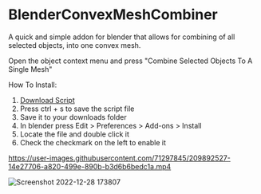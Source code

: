 # BlenderConvexMeshCombiner
A quick and simple addon for blender that allows for combining of all selected objects, into one convex mesh.

Open the object context menu and press "Combine Selected Objects To A Single Mesh"

How To Install:
1. [Download Script](https://raw.githubusercontent.com/TobinCavanaugh/BlenderConvexMeshCombiner/main/MakeSelectedMeshesConvex.py)
2. Press ctrl + s to save the script file
3. Save it to your downloads folder
4. In blender press Edit > Preferences > Add-ons > Install
5. Locate the file and double click it
6. Check the checkmark on the left to enable it

https://user-images.githubusercontent.com/71297845/209892527-14e27706-a820-499e-890b-b3d6b6bedc1a.mp4

![Screenshot 2022-12-28 173807](https://user-images.githubusercontent.com/71297845/209892521-589b18fb-f6e4-47e3-9657-76eb9e68869b.png)


